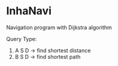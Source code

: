 # InhaNavi

Navigation program with Dijkstra algorithm

Query Type:
1) A S D -> find shortest distance
2) B S D -> find shortest path

